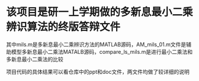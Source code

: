 # 该项目是研一上学期做的多新息最小二乘辨识算法的终版答辩文件

其中mils.m是多新息最小二乘辨识方法的MATLAB源码，AM_mils_01.m文件是辅助模型多新息最小二乘法MATALB源码，compare_ls_mils.m是进行最小二乘法和多新息最小二乘法的比较

项目代码的具体结果可以看仓库中的ppt和doc文件，两文件均做了较详细的说明
